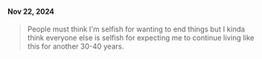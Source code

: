 #### Nov 22, 2024

> People must think I'm selfish for wanting to end things but I kinda think everyone else is selfish for expecting me to continue living like this for another 30-40 years.
